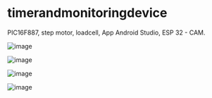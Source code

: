 # timerandmonitoringdevice
PIC16F887, step motor, loadcell, App Android Studio, ESP 32 - CAM.

![image](https://github.com/vanpttv/timerandmonitoringdevice/assets/95868397/4c90e929-eb65-48fb-8626-0170dab4cb0c)

![image](https://github.com/vanpttv/timerandmonitoringdevice/assets/95868397/b80ceff0-a9a6-47e4-a587-efc9cfb7225a)

![image](https://github.com/vanpttv/timerandmonitoringdevice/assets/95868397/a25dc065-a7e1-45b0-80e8-f1182bc8b792)

![image](https://github.com/vanpttv/timerandmonitoringdevice/assets/95868397/523e9406-44d1-474f-826f-26d86b01c207)
